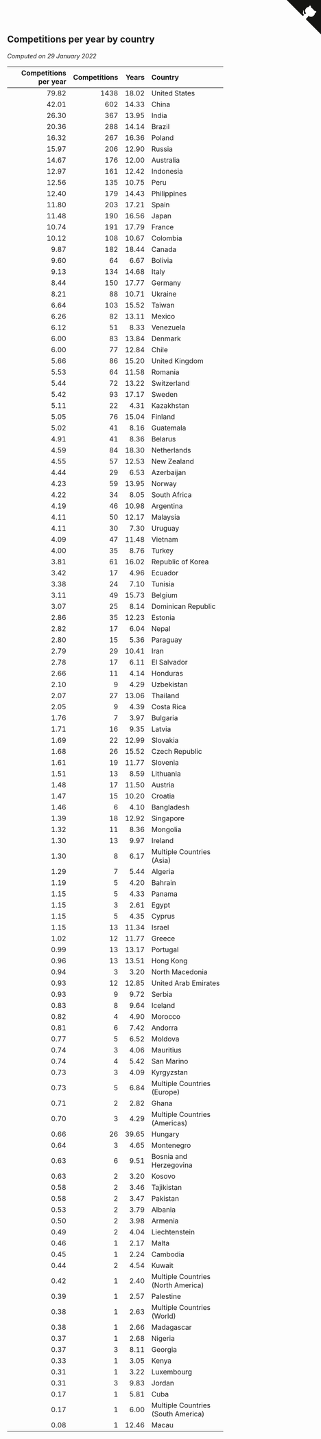 ## Competitions per year by country

*Computed on 29 January 2022*

| Competitions per year | Competitions | Years | Country |
| ---: | ---: | ---: | :--- |
| 79.82 | 1438 | 18.02 | United States |
| 42.01 | 602 | 14.33 | China |
| 26.30 | 367 | 13.95 | India |
| 20.36 | 288 | 14.14 | Brazil |
| 16.32 | 267 | 16.36 | Poland |
| 15.97 | 206 | 12.90 | Russia |
| 14.67 | 176 | 12.00 | Australia |
| 12.97 | 161 | 12.42 | Indonesia |
| 12.56 | 135 | 10.75 | Peru |
| 12.40 | 179 | 14.43 | Philippines |
| 11.80 | 203 | 17.21 | Spain |
| 11.48 | 190 | 16.56 | Japan |
| 10.74 | 191 | 17.79 | France |
| 10.12 | 108 | 10.67 | Colombia |
| 9.87 | 182 | 18.44 | Canada |
| 9.60 | 64 | 6.67 | Bolivia |
| 9.13 | 134 | 14.68 | Italy |
| 8.44 | 150 | 17.77 | Germany |
| 8.21 | 88 | 10.71 | Ukraine |
| 6.64 | 103 | 15.52 | Taiwan |
| 6.26 | 82 | 13.11 | Mexico |
| 6.12 | 51 | 8.33 | Venezuela |
| 6.00 | 83 | 13.84 | Denmark |
| 6.00 | 77 | 12.84 | Chile |
| 5.66 | 86 | 15.20 | United Kingdom |
| 5.53 | 64 | 11.58 | Romania |
| 5.44 | 72 | 13.22 | Switzerland |
| 5.42 | 93 | 17.17 | Sweden |
| 5.11 | 22 | 4.31 | Kazakhstan |
| 5.05 | 76 | 15.04 | Finland |
| 5.02 | 41 | 8.16 | Guatemala |
| 4.91 | 41 | 8.36 | Belarus |
| 4.59 | 84 | 18.30 | Netherlands |
| 4.55 | 57 | 12.53 | New Zealand |
| 4.44 | 29 | 6.53 | Azerbaijan |
| 4.23 | 59 | 13.95 | Norway |
| 4.22 | 34 | 8.05 | South Africa |
| 4.19 | 46 | 10.98 | Argentina |
| 4.11 | 50 | 12.17 | Malaysia |
| 4.11 | 30 | 7.30 | Uruguay |
| 4.09 | 47 | 11.48 | Vietnam |
| 4.00 | 35 | 8.76 | Turkey |
| 3.81 | 61 | 16.02 | Republic of Korea |
| 3.42 | 17 | 4.96 | Ecuador |
| 3.38 | 24 | 7.10 | Tunisia |
| 3.11 | 49 | 15.73 | Belgium |
| 3.07 | 25 | 8.14 | Dominican Republic |
| 2.86 | 35 | 12.23 | Estonia |
| 2.82 | 17 | 6.04 | Nepal |
| 2.80 | 15 | 5.36 | Paraguay |
| 2.79 | 29 | 10.41 | Iran |
| 2.78 | 17 | 6.11 | El Salvador |
| 2.66 | 11 | 4.14 | Honduras |
| 2.10 | 9 | 4.29 | Uzbekistan |
| 2.07 | 27 | 13.06 | Thailand |
| 2.05 | 9 | 4.39 | Costa Rica |
| 1.76 | 7 | 3.97 | Bulgaria |
| 1.71 | 16 | 9.35 | Latvia |
| 1.69 | 22 | 12.99 | Slovakia |
| 1.68 | 26 | 15.52 | Czech Republic |
| 1.61 | 19 | 11.77 | Slovenia |
| 1.51 | 13 | 8.59 | Lithuania |
| 1.48 | 17 | 11.50 | Austria |
| 1.47 | 15 | 10.20 | Croatia |
| 1.46 | 6 | 4.10 | Bangladesh |
| 1.39 | 18 | 12.92 | Singapore |
| 1.32 | 11 | 8.36 | Mongolia |
| 1.30 | 13 | 9.97 | Ireland |
| 1.30 | 8 | 6.17 | Multiple Countries (Asia) |
| 1.29 | 7 | 5.44 | Algeria |
| 1.19 | 5 | 4.20 | Bahrain |
| 1.15 | 5 | 4.33 | Panama |
| 1.15 | 3 | 2.61 | Egypt |
| 1.15 | 5 | 4.35 | Cyprus |
| 1.15 | 13 | 11.34 | Israel |
| 1.02 | 12 | 11.77 | Greece |
| 0.99 | 13 | 13.17 | Portugal |
| 0.96 | 13 | 13.51 | Hong Kong |
| 0.94 | 3 | 3.20 | North Macedonia |
| 0.93 | 12 | 12.85 | United Arab Emirates |
| 0.93 | 9 | 9.72 | Serbia |
| 0.83 | 8 | 9.64 | Iceland |
| 0.82 | 4 | 4.90 | Morocco |
| 0.81 | 6 | 7.42 | Andorra |
| 0.77 | 5 | 6.52 | Moldova |
| 0.74 | 3 | 4.06 | Mauritius |
| 0.74 | 4 | 5.42 | San Marino |
| 0.73 | 3 | 4.09 | Kyrgyzstan |
| 0.73 | 5 | 6.84 | Multiple Countries (Europe) |
| 0.71 | 2 | 2.82 | Ghana |
| 0.70 | 3 | 4.29 | Multiple Countries (Americas) |
| 0.66 | 26 | 39.65 | Hungary |
| 0.64 | 3 | 4.65 | Montenegro |
| 0.63 | 6 | 9.51 | Bosnia and Herzegovina |
| 0.63 | 2 | 3.20 | Kosovo |
| 0.58 | 2 | 3.46 | Tajikistan |
| 0.58 | 2 | 3.47 | Pakistan |
| 0.53 | 2 | 3.79 | Albania |
| 0.50 | 2 | 3.98 | Armenia |
| 0.49 | 2 | 4.04 | Liechtenstein |
| 0.46 | 1 | 2.17 | Malta |
| 0.45 | 1 | 2.24 | Cambodia |
| 0.44 | 2 | 4.54 | Kuwait |
| 0.42 | 1 | 2.40 | Multiple Countries (North America) |
| 0.39 | 1 | 2.57 | Palestine |
| 0.38 | 1 | 2.63 | Multiple Countries (World) |
| 0.38 | 1 | 2.66 | Madagascar |
| 0.37 | 1 | 2.68 | Nigeria |
| 0.37 | 3 | 8.11 | Georgia |
| 0.33 | 1 | 3.05 | Kenya |
| 0.31 | 1 | 3.22 | Luxembourg |
| 0.31 | 3 | 9.83 | Jordan |
| 0.17 | 1 | 5.81 | Cuba |
| 0.17 | 1 | 6.00 | Multiple Countries (South America) |
| 0.08 | 1 | 12.46 | Macau |


<a href="https://github.com/jonatanklosko/wca_statistics" class="github-corner" aria-label="View source on Github"><svg width="80" height="80" viewBox="0 0 250 250" style="fill:#151513; color:#fff; position: absolute; top: 0; border: 0; right: 0;" aria-hidden="true"><path d="M0,0 L115,115 L130,115 L142,142 L250,250 L250,0 Z"></path><path d="M128.3,109.0 C113.8,99.7 119.0,89.6 119.0,89.6 C122.0,82.7 120.5,78.6 120.5,78.6 C119.2,72.0 123.4,76.3 123.4,76.3 C127.3,80.9 125.5,87.3 125.5,87.3 C122.9,97.6 130.6,101.9 134.4,103.2" fill="currentColor" style="transform-origin: 130px 106px;" class="octo-arm"></path><path d="M115.0,115.0 C114.9,115.1 118.7,116.5 119.8,115.4 L133.7,101.6 C136.9,99.2 139.9,98.4 142.2,98.6 C133.8,88.0 127.5,74.4 143.8,58.0 C148.5,53.4 154.0,51.2 159.7,51.0 C160.3,49.4 163.2,43.6 171.4,40.1 C171.4,40.1 176.1,42.5 178.8,56.2 C183.1,58.6 187.2,61.8 190.9,65.4 C194.5,69.0 197.7,73.2 200.1,77.6 C213.8,80.2 216.3,84.9 216.3,84.9 C212.7,93.1 206.9,96.0 205.4,96.6 C205.1,102.4 203.0,107.8 198.3,112.5 C181.9,128.9 168.3,122.5 157.7,114.1 C157.9,116.9 156.7,120.9 152.7,124.9 L141.0,136.5 C139.8,137.7 141.6,141.9 141.8,141.8 Z" fill="currentColor" class="octo-body"></path></svg></a><style>.github-corner:hover .octo-arm{animation:octocat-wave 560ms ease-in-out}@keyframes octocat-wave{0%,100%{transform:rotate(0)}20%,60%{transform:rotate(-25deg)}40%,80%{transform:rotate(10deg)}}@media (max-width:500px){.github-corner:hover .octo-arm{animation:none}.github-corner .octo-arm{animation:octocat-wave 560ms ease-in-out}}</style>
